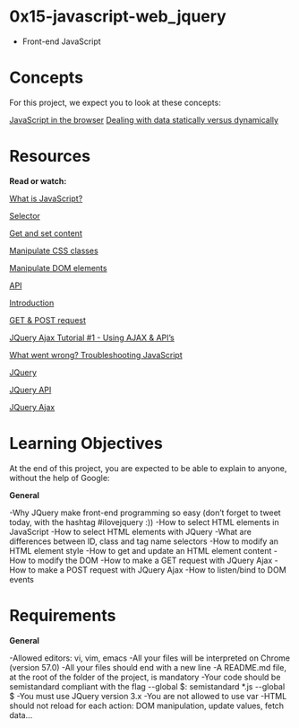 # 0x15-javascript-web_jquery
- Front-end JavaScript

# Concepts
For this project, we expect you to look at these concepts:

[JavaScript in the browser](https://intranet.alxswe.com/concepts/3 "JavaScript in the browser")
[Dealing with data statically versus dynamically](https://intranet.alxswe.com/concepts/35 "Dealing with data statically versus dynamically")

# Resources

**Read or watch:**

[What is JavaScript?](https://developer.mozilla.org/en-US/docs/Learn/JavaScript/First_steps/What_is_JavaScript "What is JavaScript?")

[Selector](https://jquery-tutorial.net/selectors/using-elements-ids-and-classes/ "Selector")

[Get and set content](https://jquery-tutorial.net/dom-manipulation/getting-and-setting-content/ "Get and set content")

[Manipulate CSS classes](https://jquery-tutorial.net/dom-manipulation/getting-and-setting-css-classes/ "Manipulate CSS classes")

[Manipulate DOM elements](https://jquery-tutorial.net/dom-manipulation/the-append-and-prepend-methods/ "Manipulate DOM elements")

[API](https://oscarotero.com/jquery/ "API")

[Introduction](https://jquery-tutorial.net/ajax/introduction/ "Introduction")

[GET & POST request](https://jquery-tutorial.net/ajax/the-get-and-post-methods/ "GET & POST request")

[JQuery Ajax Tutorial #1 - Using AJAX & API’s](https://www.youtube.com/watch?v=fEYx8dQr_cQ "JQuery Ajax Tutorial #1 - Using AJAX & API’s")

[What went wrong? Troubleshooting JavaScript](https://developer.mozilla.org/en-US/docs/Learn/JavaScript/First_steps/What_went_wrong "What went wrong? Troubleshooting JavaScript")

[JQuery](https://jquery.com/ "JQuery")

[JQuery API](https://api.jquery.com/ "JQuery API")

[JQuery Ajax](https://learn.jquery.com/ajax/ "JQuery Ajax")


# Learning Objectives

At the end of this project, you are expected to be able to explain to anyone, without the help of Google:

**General**

-Why JQuery make front-end programming so easy (don’t forget to tweet today, with the hashtag #ilovejquery :))
-How to select HTML elements in JavaScript
-How to select HTML elements with JQuery
-What are differences between ID, class and tag name selectors
-How to modify an HTML element style
-How to get and update an HTML element content
-How to modify the DOM
-How to make a GET request with JQuery Ajax
-How to make a POST request with JQuery Ajax
-How to listen/bind to DOM events

# Requirements

**General**

-Allowed editors: vi, vim, emacs
-All your files will be interpreted on Chrome (version 57.0)
-All your files should end with a new line
-A README.md file, at the root of the folder of the project, is mandatory
-Your code should be semistandard compliant with the flag --global $: semistandard *.js --global $
-You must use JQuery version 3.x
-You are not allowed to use var
-HTML should not reload for each action: DOM manipulation, update values, fetch data…
